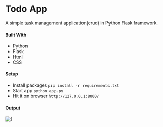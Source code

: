 # Todo App 
A simple task management application(crud) in Python Flask framework.

#### Built With
- Python
- Flask
- Html
- CSS

#### Setup
- Install packages `pip install -r requirements.txt`
- Start app `python app.py`
- Hit it on browser `http://127.0.0.1:8000/`

#### Output
![1](https://user-images.githubusercontent.com/64283478/207290845-6d469c65-320e-4115-8663-7ca830ef3487.png)

